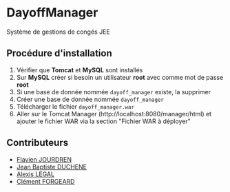 # DayoffManager

Système de gestions de congés JEE

## Procédure d'installation
1. Vérifier que **Tomcat** et **MySQL** sont installés
2. Sur **MySQL** créer si besoin un utilisateur **root** avec comme mot de passe **root**
3. Si une base de donnée nommée `dayoff_manager` existe, la supprimer
4. Créer une base de donnée nommée `dayoff_manager`
5. Télécharger le fichier `dayoff_manager.war`
6.  Aller sur le Tomcat Manager (http://localhost:8080/manager/html) et ajouter le fichier WAR via la section "Fichier WAR à déployer"

## Contributeurs
* [Flavien JOURDREN](https://github.com/fjourdren)
* [Jean Baptiste DUCHENE](https://github.com/jbduchenee)
* [Alexis LEGAL](https://github.com/galeadon)
* [Clément FORGEARD](https://github.com/cforgeard) 
